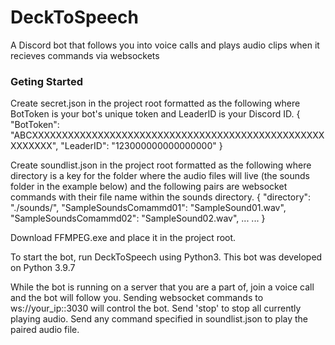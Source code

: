 # DeckToSpeech
 A Discord bot that follows you into voice calls and plays audio clips when it recieves commands via websockets

### Geting Started
 Create secret.json in the project root formatted as the following where BotToken is your bot's unique token and LeaderID is your Discord ID.
{
	"BotToken": "ABCXXXXXXXXXXXXXXXXXXXXXXXXXXXXXXXXXXXXXXXXXXXXXXXXXXXXXXXX",
	"LeaderID": "123000000000000000"
}

 Create soundlist.json in the project root formatted as the following where directory is a key for the folder where the audio files will live (the sounds folder in the example below) and the following pairs are websocket commands with their file name within the sounds directory.
 {
	 "directory": "./sounds/",
	 "SampleSoundsComammd01": "SampleSound01.wav",
	 "SampleSoundsComammd02": "SampleSound02.wav",
  ...
  ...
 }
 
  Download FFMPEG.exe and place it in the project root.
 
  To start the bot, run DeckToSpeech using Python3. This bot was developed on Python 3.9.7
 
  While the bot is running on a server that you are a part of, join a voice call and the bot will follow you. Sending websocket commands to ws://your_ip::3030 will control the bot.
  Send 'stop' to stop all currently playing audio.
  Send any command specified in soundlist.json to play the paired audio file.
